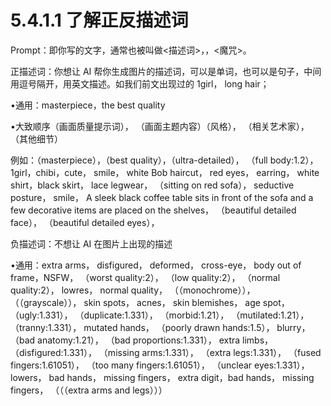 # 5.4.1.1 了解正反描述词

Prompt：即你写的文字，通常也被叫做<描述词>，<tag>，<魔咒>。

正描述词：你想让 AI 帮你生成图片的描述词，可以是单词，也可以是句子，中间用逗号隔开，用英文描述。如我们前文出现过的 1girl， long hair；

•通用：masterpiece，the best quality

•大致顺序（画面质量提示词）， （画面主题内容）（风格）， （相关艺术家）， （其他细节）

例如：（masterpiece），（best quality），（ultra-detailed）， （full body:1.2）， 1girl，chibi，cute， smile， white Bob haircut， red eyes， earring， white shirt，black skirt， lace legwear， （sitting on red sofa）， seductive posture， smile， A sleek black coffee table sits in front of the sofa and a few decorative items are placed on the shelves， （beautiful detailed face）， （beautiful detailed eyes），

负描述词：不想让 AI 在图片上出现的描述

•通用：extra arms， disfigured， deformed， cross-eye， body out of frame，NSFW， （worst quality:2）， （low quality:2）， （normal quality:2）， lowres， normal quality， （（monochrome））， （（grayscale））， skin spots， acnes， skin blemishes， age spot， （ugly:1.331）， （duplicate:1.331）， （morbid:1.21）， （mutilated:1.21）， （tranny:1.331）， mutated hands， （poorly drawn hands:1.5）， blurry， （bad anatomy:1.21）， （bad proportions:1.331）， extra limbs， （disfigured:1.331）， （missing arms:1.331）， （extra legs:1.331）， （fused fingers:1.61051）， （too many fingers:1.61051）， （unclear eyes:1.331）， lowers， bad hands， missing fingers， extra digit，bad hands， missing fingers， （（（extra arms and legs）））
